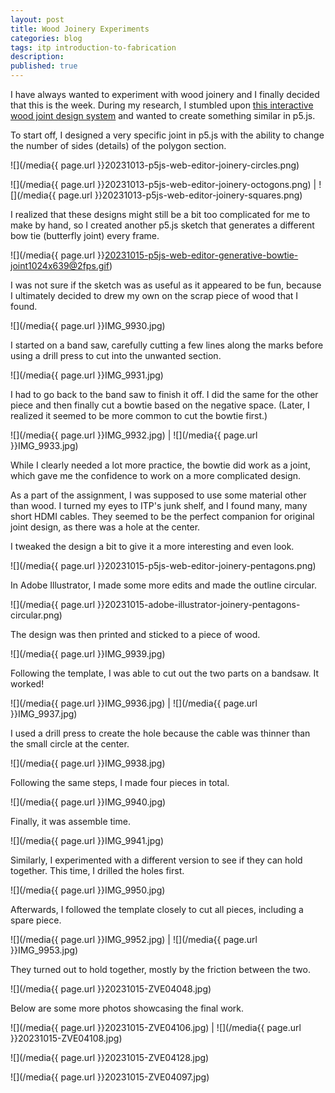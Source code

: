 ```yaml
---
layout: post
title: Wood Joinery Experiments
categories: blog
tags: itp introduction-to-fabrication
description: 
published: true
---
```


I have always wanted to experiment with wood joinery and I finally decided that this is the week. During my research, I stumbled upon [this interactive wood joint design system](http://www.ma-la.com/tsugite.html) and wanted to create something similar in p5.js.

<!--more-->

To start off, I designed a very specific joint in p5.js with the ability to change the number of sides (details) of the polygon section.

![](/media{{ page.url }}20231013-p5js-web-editor-joinery-circles.png)

![](/media{{ page.url }}20231013-p5js-web-editor-joinery-octogons.png) | ![](/media{{ page.url }}20231013-p5js-web-editor-joinery-squares.png)

I realized that these designs might still be a bit too complicated for me to make by hand, so I created another p5.js sketch that generates a different bow tie (butterfly joint) every frame.

![](/media{{ page.url }}20231015-p5js-web-editor-generative-bowtie-joint1024x639@2fps.gif)

I was not sure if the sketch was as useful as it appeared to be fun, because I ultimately decided to drew my own on the scrap piece of wood that I found.

![](/media{{ page.url }}IMG_9930.jpg)

I started on a band saw, carefully cutting a few lines along the marks before using a drill press to cut into the unwanted section.

![](/media{{ page.url }}IMG_9931.jpg)

I had to go back to the band saw to finish it off. I did the same for the other piece and then finally cut a bowtie based on the negative space. (Later, I realized it seemed to be more common to cut the bowtie first.)

![](/media{{ page.url }}IMG_9932.jpg) | ![](/media{{ page.url }}IMG_9933.jpg)

While I clearly needed a lot more practice, the bowtie did work as a joint, which gave me the confidence to work on a more complicated design.

As a part of the assignment, I was supposed to use some material other than wood. I turned my eyes to ITP's junk shelf, and I found many, many short HDMI cables. They seemed to be the perfect companion for original joint design, as there was a hole at the center.

I tweaked the design a bit to give it a more interesting and even look.

![](/media{{ page.url }}20231015-p5js-web-editor-joinery-pentagons.png)

In Adobe Illustrator, I made some more edits and made the outline circular.

![](/media{{ page.url }}20231015-adobe-illustrator-joinery-pentagons-circular.png)

The design was then printed and sticked to a piece of wood.

![](/media{{ page.url }}IMG_9939.jpg)

Following the template, I was able to cut out the two parts on a bandsaw. It worked!

![](/media{{ page.url }}IMG_9936.jpg) | ![](/media{{ page.url }}IMG_9937.jpg)

I used a drill press to create the hole because the cable was thinner than the small circle at the center.

![](/media{{ page.url }}IMG_9938.jpg)

Following the same steps, I made four pieces in total.

![](/media{{ page.url }}IMG_9940.jpg)

Finally, it was assemble time.

![](/media{{ page.url }}IMG_9941.jpg)

Similarly, I experimented with a different version to see if they can hold together. This time, I drilled the holes first.

![](/media{{ page.url }}IMG_9950.jpg)

Afterwards, I followed the template closely to cut all pieces, including a spare piece.

![](/media{{ page.url }}IMG_9952.jpg) | ![](/media{{ page.url }}IMG_9953.jpg)

They turned out to hold together, mostly by the friction between the two.

![](/media{{ page.url }}20231015-ZVE04048.jpg)

Below are some more photos showcasing the final work.

![](/media{{ page.url }}20231015-ZVE04106.jpg) | ![](/media{{ page.url }}20231015-ZVE04108.jpg)

![](/media{{ page.url }}20231015-ZVE04128.jpg)

![](/media{{ page.url }}20231015-ZVE04097.jpg)
